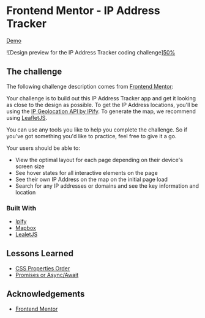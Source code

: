 # Frontend Mentor - IP Address Tracker

[Demo](https://ip-address-tracker-d7qxmhm9y.vercel.app/)

![Design preview for the IP Address Tracker coding challenge][50%](./design/desktop-preview.jpg=)

## The challenge

The following challenge description comes from [Frontend Mentor](https://www.frontendmentor.io/challenges/ip-address-tracker-I8-0yYAH0):

Your challenge is to build out this IP Address Tracker app and get it looking as close to the design as possible. To get the IP Address locations, you'll be using the [IP Geolocation API by IPify](https://geo.ipify.org/). To generate the map, we recommend using [LeafletJS](https://leafletjs.com/).

You can use any tools you like to help you complete the challenge. So if you've got something you'd like to practice, feel free to give it a go.

Your users should be able to:

- View the optimal layout for each page depending on their device's screen size
- See hover states for all interactive elements on the page
- See their own IP Address on the map on the initial page load
- Search for any IP addresses or domains and see the key information and location

### Built With
* [Ipify](https://www.ipify.org/)
* [Mapbox](https://www.mapbox.com/)
* [LealetJS](https://leafletjs.com/)

## Lessons Learned
* [CSS Properties Order](https://github.com/tomzacchia/ip-address-tracker/wiki/CSS-Properties-Order)
* [Promises or Async/Await](https://github.com/tomzacchia/ip-address-tracker/wiki/Promises-or-Async-Await)

## Acknowledgements
* [Frontend Mentor](https://www.frontendmentor.io/challenges/ip-address-tracker-I8-0yYAH0)
